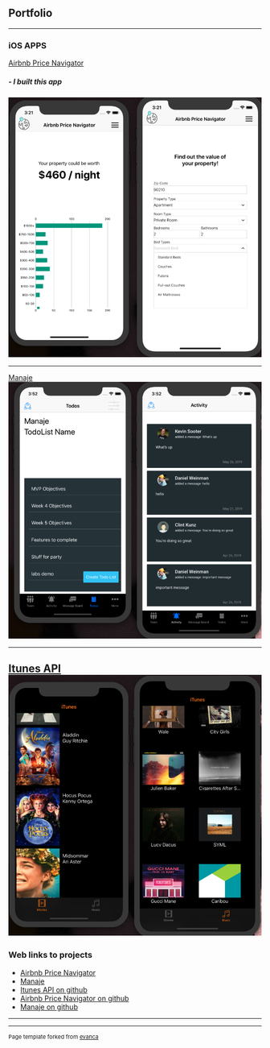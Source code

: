 ## Portfolio

---

### iOS APPS 

[Airbnb Price Navigator](https://pricenavigator.netlify.com/) 
##### - I built this app 
<img src="price-nav.png?raw=true"/>

---
[Manaje](https://manaje-refactor.netlify.com/)
<img src="images/manaje.png?raw=true"/>

---
[Itunes API](https://github.com/iyinraphael/Simple-iTunes-media-App/)
<img src="images/itunes.png?raw=true"/>
---

### Web links to projects 

- [Airbnb Price Navigator](https://pricenavigator.netlify.com/)
- [Manaje](https://manaje-refactor.netlify.com/)
- [Itunes API on github](https://github.com/iyinraphael/Simple-iTunes-media-App/)
- [Airbnb Price Navigator on github](https://github.com/iyinraphael/Airbnb-Price-Navigator/)
- [Manaje on github](https://github.com/labs11-teamhome3/labs11-teamhome3iOS/)

---




---
<p style="font-size:11px">Page template forked from <a href="https://github.com/evanca/quick-portfolio">evanca</a></p>
<!-- Remove above link if you don't want to attibute -->
